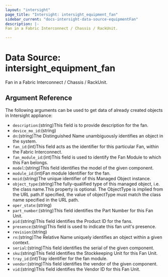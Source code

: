 ```yaml
---
layout: "intersight"
page_title: "Intersight: intersight_equipment_fan"
sidebar_current: "docs-intersight-data-source-equipmentFan"
description: |-
Fan in a Fabric Interconnect / Chassis / RackUnit.

---
```


# Data Source: intersight_equipment_fan
Fan in a Fabric Interconnect / Chassis / RackUnit.

## Argument Reference
The following arguments can be used to get data of already created objects in Intersight appliance:
* `description`:(string)This field is to provide description for the fan.
* `device_mo_id`:(string)
* `dn`:(string)The Distinguished Name unambiguously identifies an object in the system.
* `fan_id`:(int)This field acts as the identifier for this particular Fan, within the Fabric Interconnect.
* `fan_module_id`:(int)This field is used to identify the Fan Module to which this Fan belongs.
* `model`:(string)This field identifies the model of the given component.
* `module_id`:(int)Fan module Identifier for the fan.
* `moid`:(string)The unique identifier of this Managed Object instance.
* `object_type`:(string)The fully-qualified type of this managed object, i.e. the class name.This property is optional. The ObjectType is implied from the URL path.If specified, the value of objectType must match the class name specified in the URL path.
* `oper_state`:(string)
* `part_number`:(string)This field identifies the Part Number for this Fan Unit.
* `pid`:(string)This field identifies the Product ID for the fans.
* `presence`:(string)This field is used to indicate this fan unit's presence.
* `revision`:(string)
* `rn`:(string)The Relative Name uniquely identifies an object within a given context.
* `serial`:(string)This field identifies the serial of the given component.
* `sku`:(string)This field identifies the Stockkeeping Unit for this Fan Unit.
* `tray_id`:(int)Tray identifier for the fan module.
* `vendor`:(string)This field identifies the vendor of the given component.
* `vid`:(string)This field identifies the Vendor ID for this Fan Unit.
